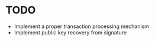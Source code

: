 # TODO

- Implement a proper transaction processing mechanism
- Implement public key recovery from signature
